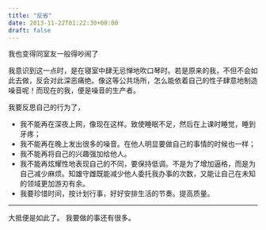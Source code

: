 ```yaml
---
title: "反省"
date: 2013-11-22T01:22:30+08:00
draft: false
---
```


我也变得同室友一般得吵闹了

我意识到这一点时，是在寝室中肆无忌惮地吹口琴时。若是原来的我，不但不会如此去做，反会对此深恶痛绝。像这等公共场所，怎么能依着自己的性子肆意地制造噪音呢！而现在的我，便是噪音的生产者。

我要反思自己的行为了，

* 我不能再在深夜上网，像现在这样。致使睡眠不足，然后在上课时睡觉，睡到牙疼；
* 我不能再在晚上发出很多的噪音。在他人明显要做自己的事情的时候也一样；
* 我不能再将自己的兴趣强加给他人。
* 我不能再炫耀性地表现自己的不同，要保持低调。不是为了增加逼格，而是为自己减少麻烦。知雄守雌既能减少他人委托我办事的次数，又能让自己在未知的领域更加游刃有余。
* 我要珍惜时间，按计划行事，好好安排生活的节奏。提高质量。

----

大抵便是如此了。
我要做的事还有很多。
